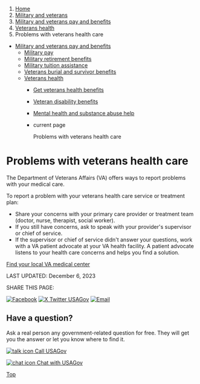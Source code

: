 1. [Home](/)
2. [Military and veterans](/military-and-veterans)
3. [Military and veterans pay and benefits](/military-pay-benefits)
4. [Veterans health](/veterans-health)
5. Problems with veterans health care

* [Military and veterans pay and benefits](/military-pay-benefits)
  + [Military pay](/military-pay)
  + [Military retirement benefits](/military-pensions)
  + [Military tuition assistance](/military-tuition-assistance)
  + [Veterans burial and survivor benefits](/burial-survivor-benefits)
  + [Veterans health](/veterans-health)
    - [Get veterans health benefits](/get-veterans-health-benefits)
    - [Veteran disability benefits](/va-disability)
    - [Mental health and substance abuse help](/veterans-mental-health)
    - current page

      Problems with veterans health care

Problems with veterans health care
==================================

The Department of Veterans Affairs (VA) offers ways to report problems with your medical care.

To report a problem with your veterans health care service or treatment plan:

* Share your concerns with your primary care provider or treatment team (doctor, nurse, therapist, social worker).
* If you still have concerns, ask to speak with your provider's supervisor or chief of service.
* If the supervisor or chief of service didn't answer your questions, work with a VA patient advocate at your VA health facility. A patient advocate listens to your health care concerns and helps you find a solution.

[Find your local VA medical center](https://www.va.gov/find-locations)

LAST UPDATED:
December 6, 2023

SHARE THIS PAGE:

[![Facebook](/themes/custom/usagov/images/social-media-icons/Facebook_Icon.svg)](https://www.facebook.com/sharer/sharer.php?u=https://www.usa.gov/vha-problems&v=3)
[![X Twitter USAGov](/themes/custom/usagov/images/social-media-icons/X_Twitter_Icon.svg?version=2)](https://twitter.com/intent/tweet?source=webclient&text=https://www.usa.gov/vha-problems)
[![Email](/themes/custom/usagov/images/social-media-icons/Email_Icon.svg?version=2)](mailto:?subject=https://www.usa.gov/vha-problems)

Have a question?
----------------

Ask a real person any government-related question for free. They will get you the answer or let you know where to find it.

[![talk icon](/themes/custom/usagov/images/ICONS_talk.png)
Call USAGov](/phone)

[![chat icon](/themes/custom/usagov/images/ICONS_chat.png)
Chat with USAGov](/chat)

[Top](#main-content)
